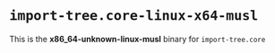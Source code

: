 # `import-tree.core-linux-x64-musl`

This is the **x86_64-unknown-linux-musl** binary for `import-tree.core`
